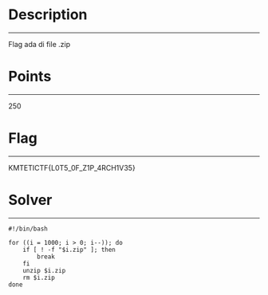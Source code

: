 # Description
-----------------
Flag ada di file .zip

# Points
-----------------
250

# Flag
-----------------
KMTETICTF{L0T5_0F_Z1P_4RCH1V35}

# Solver
-----------------
```
#!/bin/bash

for ((i = 1000; i > 0; i--)); do
    if [ ! -f "$i.zip" ]; then
        break
    fi
    unzip $i.zip
    rm $i.zip
done
```
